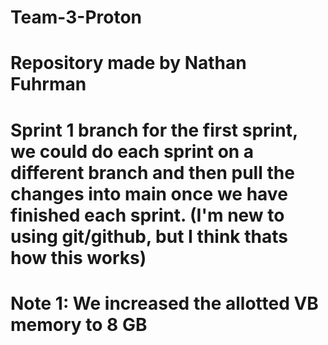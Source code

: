 # Team-3-Proton
# Repository made by Nathan Fuhrman
# Sprint 1 branch for the first sprint, we could do each sprint on a different branch and then pull the changes into main once we have finished each sprint. (I'm new to using git/github, but I think thats how this works)
# Note 1: We increased the allotted VB memory to 8 GB
